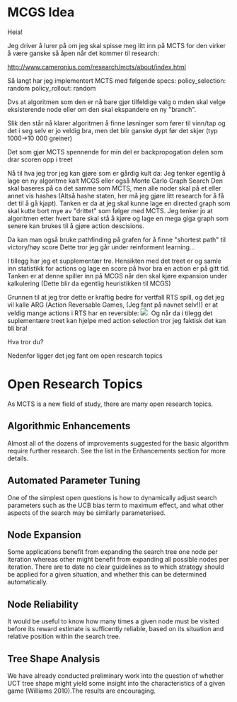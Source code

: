 # MCGS Idea

Heia!

Jeg driver å lurer på om jeg skal spisse meg litt inn på MCTS for den virker å være ganske så åpen når det kommer til research:

http://www.cameronius.com/research/mcts/about/index.html

Så langt har jeg implementert MCTS med følgende specs:
policy_selection:  random
policy_rollout:  random

Dvs at algoritmen som den er nå bare gjør tilfeldige valg o mden skal velge eksisterende node eller om den skal ekspandere en ny "branch".

Slik den står nå klarer algoritmen å finne løsninger som fører til vinn/tap og det i seg selv er jo veldig bra, men det blir ganske dypt før det skjer (typ 1000->10 000 greiner)

Det som gjør MCTS spennende for min del er backpropogation delen som drar scoren opp i treet

Nå til hva jeg tror jeg kan gjøre som er gårdig kult da:
Jeg tenker egentlig å lage en ny algoritme kalt MCGS eller også Monte Carlo Graph Search
Den skal baseres på ca det samme som MCTS, men alle noder skal på et eller annet vis hashes (Altså hashe staten, her må jeg gjøre litt research for å få det til å gå kjapt). Tanken er da at jeg skal kunne lage en directed graph som skal kutte bort mye av "drittet" som følger med MCTS. Jeg tenker jo at algoritmen etter hvert bare skal stå å kjøre og lage en mega giga graph som senere kan brukes til å gjøre action descisions.

Da kan man også bruke pathfinding på grafen for å finne "shortest path" til victory/høy score
Dette tror jeg går under reinforment learning...

I tillegg har jeg et supplementær tre. Hensikten med det treet er og samle inn statistikk for actions og lage en score på hvor bra en action er på gitt tid. Tanken er at denne spiller inn på MCGS når den skal kjøre expansion under kalkulering (Dette blir da egentlig heuristikken til MCGS)


Grunnen til at jeg tror dette er kraftig bedre for vertfall RTS spill, og det jeg vil kalle ARG (Action Reversable Games, (Jeg fant på navnet selv!))  er at veldig mange actions i RTS har en reversible:
![](http://i.imgur.com/2vhlfSG.png)
​
Og når da i tilegg det suplementære treet kan hjelpe med action selection tror jeg faktisk det kan bli bra!

Hva tror du?

Nedenfor ligger det jeg fant om open research topics

# Open Research Topics

As MCTS is a new field of study, there are many open research topics.

## Algorithmic Enhancements
Almost all of the dozens of improvements suggested for the basic algorithm require further research. See the list in the Enhancements section for more details.

## Automated Parameter Tuning
One of the simplest open questions is how to dynamically adjust search parameters such as the UCB bias term to maximum effect, and what other aspects of the search may be similarly parameterised.

## Node Expansion
Some applications benefit from expanding the search tree one node per iteration whereas other might benefit from expanding all possible nodes per iteration. There are to date no clear guidelines as to which strategy should be applied for a given situation, and whether this can be determined automatically.

## Node Reliability
It would be useful to know how many times a given node must be visited before its reward estimate is sufficently reliable, based on its situation and relative position within the search tree.

## Tree Shape Analysis
We have already conducted preliminary work into the question of whether UCT tree shape might yield some insight into the characteristics of a given game (Williams 2010).The results are encouraging.